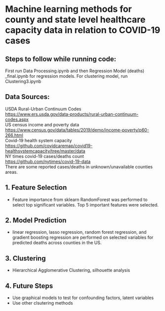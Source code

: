 # Machine learning methods for county and state level healthcare capacity data in relation to COVID-19 cases 
## Steps to follow while running code:
First run Data Processing.ipynb and then Regression Model (deaths) _final.ipynb for regression models.
For clustering model, run Clustering3.ipynb
## Data Sources:
USDA Rural-Urban Continuum Codes    
https://www.ers.usda.gov/data-products/rural-urban-continuum-codes.aspx   
US census income and poverty data   
https://www.census.gov/data/tables/2019/demo/income-poverty/p60-266.html   
Covid-19 health system capacity   
https://github.com/covidcaremap/covid19-healthsystemcapacity/tree/master/data       
NY times covid-19 cases/deaths count   
https://github.com/nytimes/covid-19-data      
There are some reported cases/deaths in unknown/unavailable counties areas.


## 1. Feature Selection   
* Feature importance from sklearn RandomForest was performed to select top significant variables. Top 5 important features were selected.      


## 2.  Model Prediction
* linear regression, lasso regression, random forest regression, and gradient boosting regression are performed on selected variables for predicted deaths across counties in the US.    

## 3. Clustering
*   Hierarchical Agglomerative Clustering, silhouette analysis 

## 4. Future Steps 
* Use graphical models to test for confounding factors, latent variables 
* Use other clsutering methods

